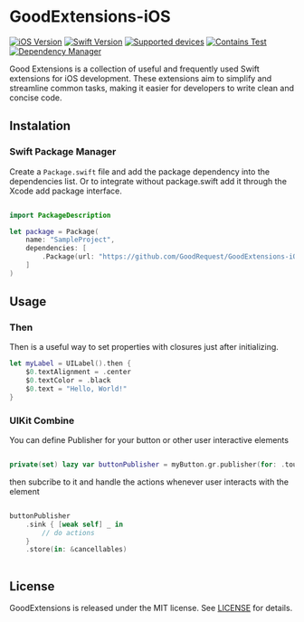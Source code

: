# GoodExtensions-iOS

[![iOS Version](https://img.shields.io/badge/iOS_Version->=_12.0-brightgreen?logo=apple&logoColor=green)]()
[![Swift Version](https://img.shields.io/badge/Swift_Version-5.5-green?logo=swift)](https://docs.swift.org/swift-book/)
[![Supported devices](https://img.shields.io/badge/Supported_Devices-iPhone/iPad-green)]()
[![Contains Test](https://img.shields.io/badge/Tests-YES-blue)]()
[![Dependency Manager](https://img.shields.io/badge/Dependency_Manager-SPM-red)](#swiftpackagemanager)

Good Extensions is a collection of useful and frequently used Swift extensions for iOS development. 
These extensions aim to simplify and streamline common tasks, making it easier for developers 
to write clean and concise code.

## Instalation

### Swift Package Manager

Create a `Package.swift` file and add the package dependency into the dependencies list.
Or to integrate without package.swift add it through the Xcode add package interface.

[//]: # (Don't forget to add the version once available)
```swift

import PackageDescription

let package = Package(
    name: "SampleProject",
    dependencies: [
        .Package(url: "https://github.com/GoodRequest/GoodExtensions-iOS" from: "addVersion")
    ]
)

```

## Usage

### Then
Then is a useful way to set properties with closures just after initializing.

```swift
let myLabel = UILabel().then {
    $0.textAlignment = .center
    $0.textColor = .black
    $0.text = "Hello, World!"
}
```

### UIKit Combine
You can define Publisher for your button or other user interactive elements

```swift

private(set) lazy var buttonPublisher = myButton.gr.publisher(for: .touchUpInside)

```
then subcribe to it and handle the actions whenever user interacts with the element

```swift

buttonPublisher
    .sink { [weak self] _ in
        // do actions
    }
    .store(in: &cancellables)
    
```

## License
GoodExtensions is released under the MIT license. See [LICENSE](LICENSE.md) for details.

